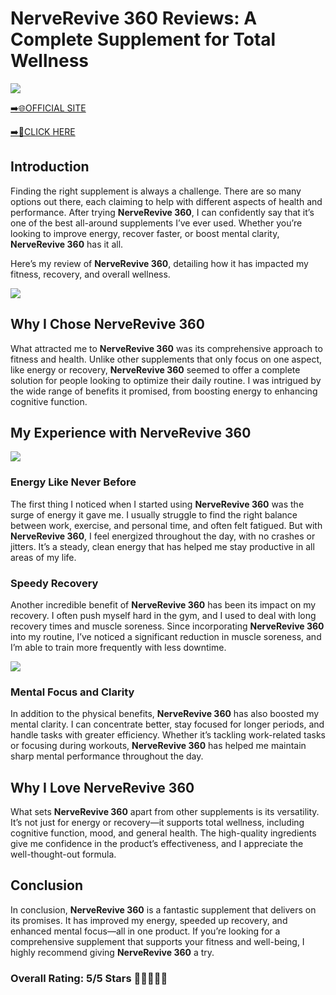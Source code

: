 # **NerveRevive 360 Reviews**: A Complete Supplement for Total Wellness

[![](https://static.vecteezy.com/system/resources/thumbnails/019/896/014/small/buy-now-gradient-button-with-cart-symbol-buy-now-illustration-png.png)](https://edetoop.top/lander/sugarpreland-1/nerverevive360.html) 

[➡️🌐OFFICIAL SITE](https://edetoop.top/lander/sugarpreland-1/nerverevive360.html) 

[➡️🔗CLICK HERE](https://edetoop.top/lander/sugarpreland-1/nerverevive360.html) 


## Introduction

Finding the right supplement is always a challenge. There are so many options out there, each claiming to help with different aspects of health and performance. After trying **NerveRevive 360**, I can confidently say that it’s one of the best all-around supplements I’ve ever used. Whether you’re looking to improve energy, recover faster, or boost mental clarity, **NerveRevive 360** has it all.

Here’s my review of **NerveRevive 360**, detailing how it has impacted my fitness, recovery, and overall wellness.

[![](https://wallpapers.com/images/hd/red-order-now-button-udg4jcj4arvn8b0n-2.png)](https://edetoop.top/lander/sugarpreland-1/nerverevive360.html)  

## Why I Chose **NerveRevive 360**

What attracted me to **NerveRevive 360** was its comprehensive approach to fitness and health. Unlike other supplements that only focus on one aspect, like energy or recovery, **NerveRevive 360** seemed to offer a complete solution for people looking to optimize their daily routine. I was intrigued by the wide range of benefits it promised, from boosting energy to enhancing cognitive function.

## My Experience with **NerveRevive 360**

[![](https://static.vecteezy.com/system/resources/thumbnails/019/896/014/small/buy-now-gradient-button-with-cart-symbol-buy-now-illustration-png.png)](https://edetoop.top/lander/sugarpreland-1/nerverevive360.html)

### Energy Like Never Before

The first thing I noticed when I started using **NerveRevive 360** was the surge of energy it gave me. I usually struggle to find the right balance between work, exercise, and personal time, and often felt fatigued. But with **NerveRevive 360**, I feel energized throughout the day, with no crashes or jitters. It’s a steady, clean energy that has helped me stay productive in all areas of my life.

### Speedy Recovery

Another incredible benefit of **NerveRevive 360** has been its impact on my recovery. I often push myself hard in the gym, and I used to deal with long recovery times and muscle soreness. Since incorporating **NerveRevive 360** into my routine, I’ve noticed a significant reduction in muscle soreness, and I’m able to train more frequently with less downtime.

[![](https://wallpapers.com/images/hd/red-order-now-button-udg4jcj4arvn8b0n-2.png)](https://edetoop.top/lander/sugarpreland-1/nerverevive360.html)  

### Mental Focus and Clarity

In addition to the physical benefits, **NerveRevive 360** has also boosted my mental clarity. I can concentrate better, stay focused for longer periods, and handle tasks with greater efficiency. Whether it’s tackling work-related tasks or focusing during workouts, **NerveRevive 360** has helped me maintain sharp mental performance throughout the day.

## Why I Love **NerveRevive 360**

What sets **NerveRevive 360** apart from other supplements is its versatility. It’s not just for energy or recovery—it supports total wellness, including cognitive function, mood, and general health. The high-quality ingredients give me confidence in the product’s effectiveness, and I appreciate the well-thought-out formula.

## Conclusion

In conclusion, **NerveRevive 360** is a fantastic supplement that delivers on its promises. It has improved my energy, speeded up recovery, and enhanced mental focus—all in one product. If you’re looking for a comprehensive supplement that supports your fitness and well-being, I highly recommend giving **NerveRevive 360** a try.

### Overall Rating: 5/5 Stars 🌟🌟🌟🌟🌟
